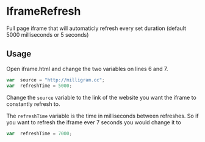 # IframeRefresh

Full page iframe that will automaticly refresh every set duration (default 5000 milliseconds or 5 seconds)

## Usage

Open iframe.html and change the two variables on lines 6 and 7.
```javascript
var  source = "http://milligram.cc"; 
var  refreshTime = 5000; 
```

Change the `source` variable to the link of the website you want the iframe to constantly refresh to.

The `refreshTime` variable is the time in milliseconds between refreshes. So if you want to refresh the iframe ever 7 seconds you would change it to
```javascript
var  refreshTime = 7000; 
```
